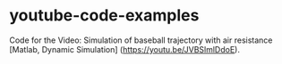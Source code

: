 # youtube-code-examples
Code for the Video: Simulation of baseball trajectory with air resistance [Matlab, Dynamic Simulation] (https://youtu.be/JVBSlmlDdoE).